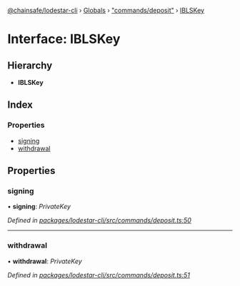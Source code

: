[@chainsafe/lodestar-cli](../README.md) › [Globals](../globals.md) › ["commands/deposit"](../modules/_commands_deposit_.md) › [IBLSKey](_commands_deposit_.iblskey.md)

# Interface: IBLSKey

## Hierarchy

* **IBLSKey**

## Index

### Properties

* [signing](_commands_deposit_.iblskey.md#signing)
* [withdrawal](_commands_deposit_.iblskey.md#withdrawal)

## Properties

###  signing

• **signing**: *PrivateKey*

*Defined in [packages/lodestar-cli/src/commands/deposit.ts:50](https://github.com/ChainSafe/lodestar/blob/53533586a/packages/lodestar-cli/src/commands/deposit.ts#L50)*

___

###  withdrawal

• **withdrawal**: *PrivateKey*

*Defined in [packages/lodestar-cli/src/commands/deposit.ts:51](https://github.com/ChainSafe/lodestar/blob/53533586a/packages/lodestar-cli/src/commands/deposit.ts#L51)*
